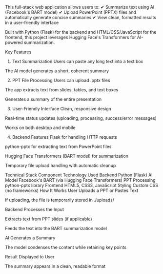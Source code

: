 This full-stack web application allows users to:
✔ Summarize text using AI (Facebook's BART model)
✔ Upload PowerPoint (PPTX) files and automatically generate concise summaries
✔ View clean, formatted results in a user-friendly interface

Built with Python (Flask) for the backend and HTML/CSS/JavaScript for the frontend, this project leverages Hugging Face's Transformers for AI-powered summarization.

 Key Features
1. Text Summarization
Users can paste any long text into a text box

The AI model generates a short, coherent summary

2. PPT File Processing
Users can upload .pptx files

The app extracts text from slides, tables, and text boxes

Generates a summary of the entire presentation

3. User-Friendly Interface
Clean, responsive design

Real-time status updates (uploading, processing, success/error messages)

Works on both desktop and mobile

4. Backend Features
Flask for handling HTTP requests

python-pptx for extracting text from PowerPoint files

Hugging Face Transformers (BART model) for summarization

Temporary file upload handling with automatic cleanup

Technical Stack
Component	Technology Used
Backend	Python (Flask)
AI Model	Facebook's BART (via Hugging Face Transformers)
PPT Processing	python-pptx library
Frontend	HTML5, CSS3, JavaScript
Styling	Custom CSS (no frameworks)
How It Works
User Uploads a PPT or Pastes Text

If uploading, the file is temporarily stored in ./uploads/

Backend Processes the Input

Extracts text from PPT slides (if applicable)

Feeds the text into the BART summarization model

AI Generates a Summary

The model condenses the content while retaining key points

Result Displayed to User

The summary appears in a clean, readable format

